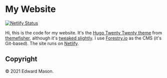 # My Website

[![Netlify Status](https://api.netlify.com/api/v1/badges/06ff8358-9965-469e-8cdb-4b997af2d135/deploy-status)](https://app.netlify.com/sites/edwardmaason/deploys)

Hi, this is the code for my website. It's the [Hugo Twenty Twenty theme](https://github.com/themefisher/twenty-twenty-hugo) from [themefisher](http://www.themefisher.com), although it's [tweaked slightly](https://github.com/edapm/twenty-twenty-hugo). I use [Forestry.io](https://forestry.io) as the CMS (it's Git-based). The site runs on [Netlify](https://netlify.com).

## Copyright

&copy; 2021 Edward Mason.
